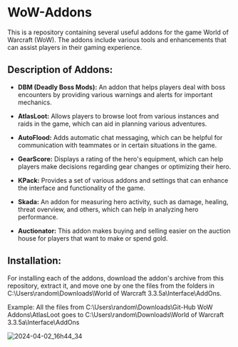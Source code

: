# WoW-Addons

This is a repository containing several useful addons for the game World of Warcraft (WoW). The addons include various tools and enhancements that can assist players in their gaming experience.

## Description of Addons:

- **DBM (Deadly Boss Mods):** An addon that helps players deal with boss encounters by providing various warnings and alerts for important mechanics.
  
- **AtlasLoot:** Allows players to browse loot from various instances and raids in the game, which can aid in planning various adventures.
  
- **AutoFlood:** Adds automatic chat messaging, which can be helpful for communication with teammates or in certain situations in the game.
  
- **GearScore:** Displays a rating of the hero's equipment, which can help players make decisions regarding gear changes or optimizing their hero.
  
- **KPack:** Provides a set of various addons and settings that can enhance the interface and functionality of the game.
  
- **Skada:** An addon for measuring hero activity, such as damage, healing, threat overview, and others, which can help in analyzing hero performance.

- **Auctionator:** This addon makes buying and selling easier on the auction house for players that want to make or spend gold.

## Installation:

For installing each of the addons, download the addon's archive from this repository, extract it, and move one by one the files from the folders in C:\Users\random\Downloads\World of Warcraft 3.3.5a\Interface\AddOns.

Example: All the files from C:\Users\random\Downloads\Git-Hub WoW Addons\AtlasLoot goes to C:\Users\random\Downloads\World of Warcraft 3.3.5a\Interface\AddOns

![2024-04-02_16h44_34](https://github.com/Yani-Jivkov/WoWlk-Addons/assets/114335628/785cfbdb-0496-4f6f-92bb-294fab587928)


